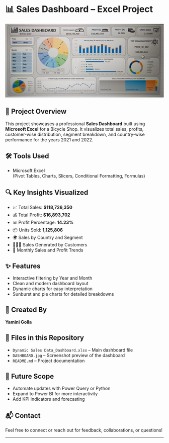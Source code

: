 # 📊 Sales Dashboard – Excel Project

![Sales Dashboard](DASHBOARD.jpg)

## 🧾 Project Overview
This project showcases a professional **Sales Dashboard** built using **Microsoft Excel** for a Bicycle Shop. It visualizes total sales, profits, customer-wise distribution, segment breakdown, and country-wise performance for the years 2021 and 2022.

## 🛠️ Tools Used
- Microsoft Excel  
  (Pivot Tables, Charts, Slicers, Conditional Formatting, Formulas)

## 🔍 Key Insights Visualized
- 📈 Total Sales: **$118,726,350**
- 💰 Total Profit: **$16,893,702**  
- 📊 Profit Percentage: **14.23%**
- 📦 Units Sold: **1,125,806**
- 🌍 Sales by Country and Segment
- 🧑‍🤝‍🧑 Sales Generated by Customers
- 📆 Monthly Sales and Profit Trends

## ✨ Features
- Interactive filtering by Year and Month
- Clean and modern dashboard layout
- Dynamic charts for easy interpretation
- Sunburst and pie charts for detailed breakdowns

## 👤 Created By
**Yamini Golla**

## 📂 Files in this Repository
- `Dynamic Sales Data_Dashboard.xlsx` – Main dashboard file
- `DASHBOARD.jpg` – Screenshot preview of the dashboard
- `README.md` – Project documentation

## 🚀 Future Scope
- Automate updates with Power Query or Python
- Expand to Power BI for more interactivity
- Add KPI indicators and forecasting

## 📬 Contact
Feel free to connect or reach out for feedback, collaborations, or questions!

---
